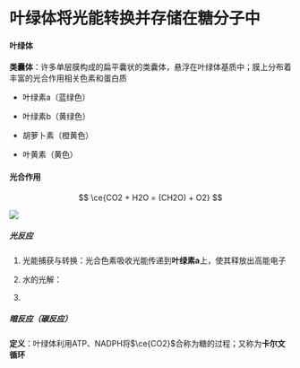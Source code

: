 # 叶绿体将光能转换并存储在糖分子中

#### 叶绿体

**类囊体**：许多单层膜构成的扁平囊状的类囊体，悬浮在叶绿体基质中；膜上分布着丰富的光合作用相关色素和蛋白质

- 叶绿素a（蓝绿色）

- 叶绿素b（黄绿色）

- 胡萝卜素（橙黄色）

- 叶黄素（黄色）

#### 光合作用

$$
\ce{CO2 + H2O = (CH2O) + O2}
$$

![](C:\Users\Run%20Running\AppData\Roaming\marktext\images\2024-06-08-13-59-53-image.png)

##### 光反应

1. 光能捕获与转换：光合色素吸收光能传递到**叶绿素a**上，使其释放出高能电子

2. 水的光解：

3. 

##### 暗反应（碳反应）

**定义**：叶绿体利用ATP、NADPH将$\ce{CO2}$合称为糖的过程；又称为**卡尔文循环**
